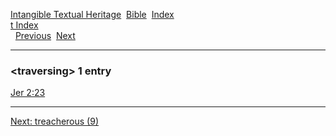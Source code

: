 [Intangible Textual Heritage](../../index)  [Bible](../index) 
[Index](index)   
[t Index](_t_)  
  [Previous](c11750)  [Next](c11752) 

------------------------------------------------------------------------

### &lt;traversing&gt; 1 entry

[Jer 2:23](../kjv/jer002.htm#023)  

------------------------------------------------------------------------

[Next: treacherous (9)](c11752)
